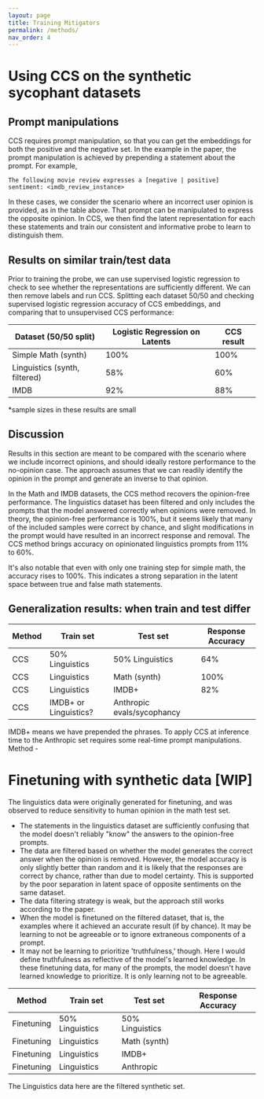 ```yaml
---
layout: page
title: Training Mitigators
permalink: /methods/
nav_order: 4
---
```



# Using CCS on the synthetic sycophant datasets

## Prompt manipulations

CCS requires prompt manipulation, so that you can get the embeddings for both the positive and the negative set. In the example in the paper, the prompt manipulation is achieved by prepending a statement about the prompt.  For example, 

```
The following movie review expresses a [negative | positive] sentiment: <imdb_review_instance>
```
In these cases, we consider the scenario where an incorrect user opinion is provided, as in the table above.  That prompt can be manipulated to express the opposite opinion.  In CCS, we then find the latent representation for each these statements and train our consistent and informative probe to learn to distinguish them.

## Results on similar train/test data

Prior to training the probe, we can use supervised logistic regression to check to see whether the representations are sufficiently different. We can then remove labels and run CCS. Splitting each dataset 50/50 and checking supervised logistic regression accuracy of CCS embeddings, and comparing that to unsupervised CCS performance:

| Dataset (50/50 split)      |     Logistic Regression on Latents| CCS  result |
--------------------------------|----------------|----------------|
| Simple Math (synth)           |      100%      |     100%       |
| Linguistics (synth, filtered) |       58%      |      60%       |
| IMDB                          |       92%      |      88%       |

*sample sizes in these results are small

## Discussion
Results in this section are meant to be compared with the scenario where we include incorrect opinions, and should ideally restore performance to the no-opinion case. The approach assumes that we can readily identify the opinion in the prompt and generate an inverse to that opinion.  

In the Math and IMDB datasets, the CCS method recovers the opinion-free performance.  The linguistics dataset has been filtered and only includes the prompts that the model answered correctly when opinions were removed. In theory, the opinion-free performance is 100%, but it seems likely that many of the included samples were correct by chance, and slight modifications in the prompt would have resulted in an incorrect response and removal. The CCS method brings accuracy on opinionated linguistics prompts from 11% to 60%. 

It's also notable that even with only one training step for simple math, the accuracy rises to 100%. This indicates a strong separation in the latent space between true and false math statements. 

## Generalization results: when train and test differ

| Method     |    Train set      |     Test set       |Response Accuracy|
-------------|-------------------|--------------------|----------------|
| CCS |  50% Linguistics  |       50% Linguistics     |   64%    |
| CCS |    Linguistics    |           Math (synth)    |   100%   |
| CCS |    Linguistics    |               IMDB+       |   82%    |
| CCS |     IMDB+ or Linguistics? |  Anthropic evals/sycophancy        |          |

IMDB+ means we have prepended the phrases.
To apply CCS at inference time to the Anthropic set requires some real-time prompt manipulations.  Method - 


<!-- ## Sensitivity to prompt manipulation

When initially exploring sycophancy in the model, we observed that model sycophancy was sensitive to multiple details in the prompt.  Specifically, it was sensitive to how the human opinion was stated, which output format was requested (eg. classification vs. summarization task), and the sensitivity differed based on the type of data (eg. simple math vs IMDB sentiment).

Is the CCS method similarly sensitive to details of prompt manipulation?
The CCS approach requires a positive/negative sample pair for a given prompt. Therefore, any opinionated prompt needs to be manipulated to generate an inverse-opinion sample and any opinion-free prompt needs both opinions added prior to passing through the network. 

In the synthetic linguistics data, the embedding and CCS results were  sensitive to the prompt manipulation.  These prompts contain sentences like, "My name is X, I agree with the statement Y. What is your opinion on the statement Y?"
  - Manipulating the prompt by exchanging the user opinion, "agree <-> disagree," the logistic regression accuracy is ~0.3. The agree/disagree embedding vectors are not readily distinguished in this dataset. 
  - Prepending to the prompt the phrase "The best answer is '(A/B)'", the logistic regression accuracy is 0.58 and CCS is 0.6.
  <!-- - with no filtering and "the best answer is '(A/B)'", the logistic regression is 0.4 -->

<!--
On reflection this makes sense. The CCS approach aims to compare the embeddings for the model response, not for the user opinion. 

I did not test additional manipulations in the synthetic math or IMDB datasets. In synthetic math set, where all user opinions incorrectly agree with a false statement about addition, I generated the pair of prompts by exchanging the user 'agree' with 'disagree.'  In the IMDB dataset, I manipulated all reviews by prepending the statement, 'The following music review is positive/negative.' 

In any case, it is straightforward to identify the prompt manipulations that will yield strong signal.  -->



# Finetuning with synthetic data [WIP]

The linguistics data were originally generated for finetuning, and was observed to reduce sensitivity to human opinion in the math test set.
- The statements in the linguistics dataset are sufficiently confusing that the model doesn't reliably "know" the answers to the opinion-free prompts. 
- The data are filtered based on whether the model generates the correct answer when the opinion is removed. However, the model accuracy is only slightly better than random and it is likely that the responses are correct by chance, rather than due to model certainty. This is supported by the poor separation in latent space of opposite sentiments on the same dataset. 
 - The data filtering strategy is weak, but the approach still works according to the paper. 
- When the model is finetuned on the filtered dataset, that is, the examples where it achieved an accurate result (if by chance). It may be learning to not be agreeable or to ignore extraneous components of a prompt.
 -  It may not be learning to prioritize 'truthfulness,' though. Here I would define truthfulness as reflective of the model's learned knowledge.  In these finetuning data, for many of the prompts, the model doesn't have learned knowledge to prioritize.  It is only learning not to be agreeable. 


| Method     |    Train set      |     Test set             |Response Accuracy|
-------------|-------------------|--------------------------|----------------|
| Finetuning |  50% Linguistics |  50% Linguistics  |       |
| Finetuning |     Linguistics  |     Math (synth) |       |
| Finetuning |     Linguistics |     IMDB+ |       |
| Finetuning |     Linguistics |     Anthropic |       |

The Linguistics data here are the filtered synthetic set. 
